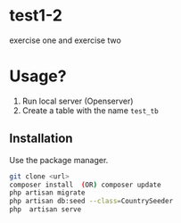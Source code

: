# test1-2
exercise one and exercise two 

# Usage?
1. Run local server (Openserver)
2. Create a table with the name `test_tb`

## Installation

Use the package manager.

```bash
git clone <url>
composer install  (OR) composer update
php artisan migrate
php artisan db:seed --class=CountrySeeder
php  artisan serve
```


